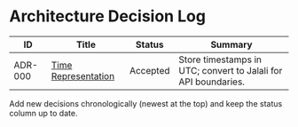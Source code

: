 # Architecture Decision Log

| ID | Title | Status | Summary |
| --- | --- | --- | --- |
| ADR-000 | [Time Representation](ADR-000-time-representation.md) | Accepted | Store timestamps in UTC; convert to Jalali for API boundaries. |

Add new decisions chronologically (newest at the top) and keep the status column up to date.
